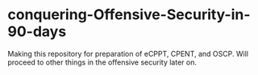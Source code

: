 # conquering-Offensive-Security-in-90-days
Making this repository for preparation of eCPPT, CPENT, and OSCP. Will proceed to other things in the offensive security later on.
